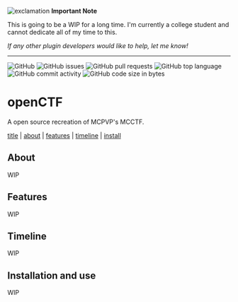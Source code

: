 ![exclamation](https://i.imgur.com/OmmwUkd.png) __**Important Note**__

This is going to be a WIP for a long time. I'm currently a college student and cannot dedicate all of my time to this.

*If any other plugin developers would like to help, let me know!*

---

![GitHub](https://img.shields.io/github/license/averwhy/openCTF?style=flat-square)
![GitHub issues](https://img.shields.io/github/issues/averwhy/openCTF?style=flat-square)
![GitHub pull requests](https://img.shields.io/github/issues-pr/averwhy/openCTF?style=flat-square)
![GitHub top language](https://img.shields.io/github/languages/top/averwhy/openCTF?style=flat-square)
![GitHub commit activity](https://img.shields.io/github/commit-activity/m/averwhy/openCTF?style=flat-square)
![GitHub code size in bytes](https://img.shields.io/github/languages/code-size/averwhy/openCTF?style=flat-square)


# openCTF
A open source recreation of MCPVP's MCCTF.

[title](https://github.com/averwhy/openCTF#openctf) | [about](https://github.com/averwhy/openCTF#about) | [features](https://github.com/averwhy/openCTF#features) | [timeline](https://github.com/averwhy/openCTF#timeline) | [install](https://github.com/averwhy/openCTF#installation-and-use)

## About
WIP

## Features 
WIP

## Timeline
WIP

## Installation and use
WIP
